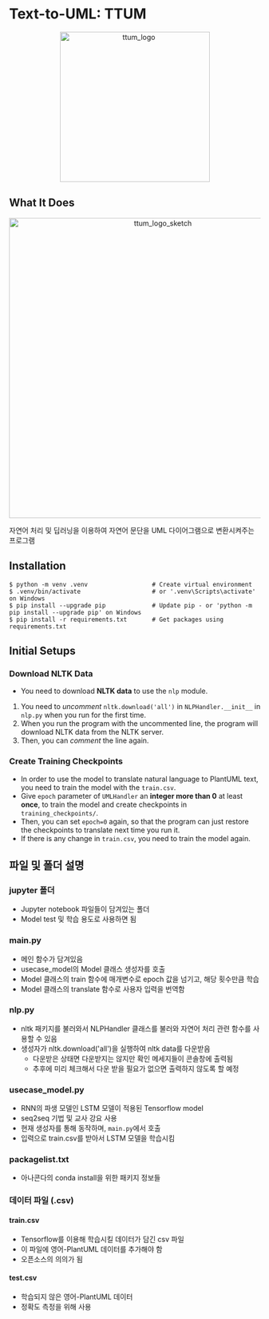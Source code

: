 # Text-to-UML: TTUM
<p align="center">
<img width="300" alt="ttum_logo" src="https://user-images.githubusercontent.com/42485462/84795485-8554c500-b032-11ea-80b8-1d882ea9cc3c.png">
</p>

## What It Does
<p align="center">
<img width="600" alt="ttum_logo_sketch" src="https://user-images.githubusercontent.com/42485462/84044589-bdc92300-a9e2-11ea-8b79-85bcd7e3c76b.png">
</p>

자연어 처리 및 딥러닝을 이용하여 자연어 문단을 UML 다이어그램으로 변환시켜주는 프로그램

## Installation
```shell
$ python -m venv .venv                  # Create virtual environment
$ .venv/bin/activate                    # or '.venv\Scripts\activate' on Windows
$ pip install --upgrade pip             # Update pip - or 'python -m pip install --upgrade pip' on Windows
$ pip install -r requirements.txt       # Get packages using requirements.txt
```

## Initial Setups
### Download NLTK Data
- You need to download **NLTK data** to use the `nlp` module.
1. You need to *uncomment* `nltk.download('all')` in `NLPHandler.__init__` in `nlp.py` when you run for the first time.
2. When you run the program with the uncommented line, the program will download NLTK data from the NLTK server.
3. Then, you can *comment* the line again.

### Create Training Checkpoints
- In order to use the model to translate natural language to PlantUML text, you need to train the model with the `train.csv`.
- Give `epoch` parameter of `UMLHandler` an **integer more than 0** at least **once**, to train the model and create checkpoints in `training_checkpoints/`.
- Then, you can set `epoch=0` again, so that the program can just restore the checkpoints to translate next time you run it.
- If there is any change in `train.csv`, you need to train the model again.


## 파일 및 폴더 설명
### jupyter 폴더
- Jupyter notebook 파일들이 담겨있는 폴더
- Model test 및 학습 용도로 사용하면 됨

### main.py
- 메인 함수가 담겨있음
- usecase_model의 Model 클래스 생성자를 호출
- Model 클래스의 train 함수에 매개변수로 epoch 값을 넘기고, 해당 횟수만큼 학습
- Model 클래스의 translate 함수로 사용자 입력을 번역함

### nlp.py
- nltk 패키지를 불러와서 NLPHandler 클래스를 불러와 자연어 처리 관련 함수를 사용할 수 있음
- 생성자가 nltk.download('all')을 실행하여 nltk data를 다운받음
    - 다운받은 상태면 다운받지는 않지만 확인 메세지들이 콘솔창에 출력됨
    - 추후에 미리 체크해서 다운 받을 필요가 없으면 출력하지 않도록 할 예정

### usecase_model.py
- RNN의 파생 모델인 LSTM 모델이 적용된 Tensorflow model
- seq2seq 기법 및 교사 강요 사용
- 현재 생성자를 통해 동작하며, `main.py`에서 호출
- 입력으로 train.csv를 받아서 LSTM 모델을 학습시킴

### packagelist.txt
- 아나콘다의 conda install을 위한 패키지 정보들

### 데이터 파일 (.csv)
#### train.csv
- Tensorflow를 이용해 학습시킬 데이터가 담긴 csv 파일
- 이 파일에 영어-PlantUML 데이터를 추가해야 함
- 오픈소스의 의의가 됨

#### test.csv
- 학습되지 않은 영어-PlantUML 데이터
- 정확도 측정을 위해 사용
